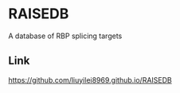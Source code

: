 # RAISEDB
A database of RBP splicing targets

## Link  
[https://github.com/liuyilei8969.github.io/RAISEDB   ](https://liuyilei8969.github.io/RAISEDB/)

